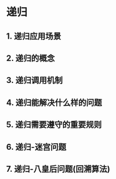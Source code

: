 # 递归

## 1. 递归应用场景



## 2. 递归的概念



## 3. 递归调用机制



## 4. 递归能解决什么样的问题



## 5. 递归需要遵守的重要规则



## 6. 递归-迷宫问题



## 7. 递归-八皇后问题(回溯算法)

